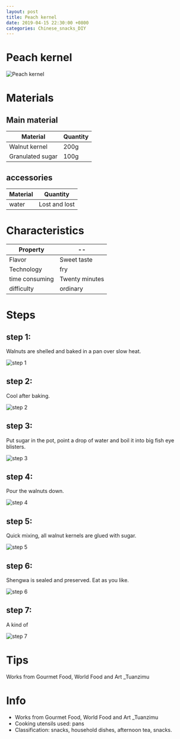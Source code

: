```yaml
---
layout: post
title: Peach kernel
date: 2019-04-15 22:30:00 +0800
categories: Chinese_snacks_DIY
---
```


# Peach kernel

![Peach kernel]({{site.baseurl}}/img/400902/400902.jpg)

# Materials


## Main material

Material|Quantity
--|--
Walnut kernel|200g
Granulated sugar|100g

## accessories

Material|Quantity
--|--
water|Lost and lost

# Characteristics

Property|--
--|--
Flavor|Sweet taste
Technology|fry
time consuming|Twenty minutes
difficulty|ordinary

# Steps

## step 1:

Walnuts are shelled and baked in a pan over slow heat.

![step 1]({{site.baseurl}}/img/400902/1.jpg)

## step 2:

Cool after baking.

![step 2]({{site.baseurl}}/img/400902/2.jpg)

## step 3:

Put sugar in the pot, point a drop of water and boil it into big fish eye blisters.

![step 3]({{site.baseurl}}/img/400902/3.jpg)

## step 4:

Pour the walnuts down.

![step 4]({{site.baseurl}}/img/400902/4.jpg)

## step 5:

Quick mixing, all walnut kernels are glued with sugar.

![step 5]({{site.baseurl}}/img/400902/5.jpg)

## step 6:

Shengwa is sealed and preserved. Eat as you like.

![step 6]({{site.baseurl}}/img/400902/6.jpg)

## step 7:

A kind of

![step 7]({{site.baseurl}}/img/400902/7.jpg)

# Tips

Works from Gourmet Food, World Food and Art _Tuanzimu

# Info

- Works from Gourmet Food, World Food and Art _Tuanzimu
- Cooking utensils used: pans
- Classification: snacks, household dishes, afternoon tea, snacks.